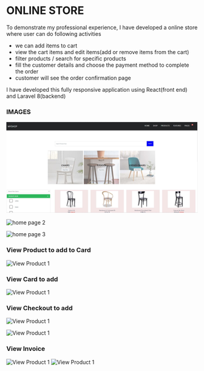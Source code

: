 # ONLINE STORE

To demonstrate my professional experience, I have developed a online store where user can do
following activities

- we can add items to cart
- view the cart items and edit items(add or remove items from the cart)
- filter products / search for specific products
- fill the customer details and choose the payment method to complete the order
- customer will see the order confirmation page

I have developed this fully responsive application using React(front end) and Laravel 8(backend)

### IMAGES
![home page 1](src/assets/images/readme/home_page_1.JPG)

![home page 2](/src/assets/images/readme/home_page_2.JPG)

![home page 3](/src/assets/images/readme/home_page_3.JPG)

### View Product to add to Card


![View Product 1 ](/src/assets/images/readme/view_product_1.JPG)

### View Card to add 

![View Product 1 ](/src/assets/images/readme/view_card_1.JPG)

### View Checkout to add 
![View Product 1 ](/src/assets/images/readme/checkout_1.JPG)

![View Product 1 ](/src/assets/images/readme/pay_method_1.JPG)

### View Invoice

![View Product 1 ](/src/assets/images/readme/invoice_1.JPG)
![View Product 1 ](/src/assets/images/readme/invoice_2.JPG)